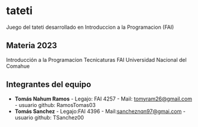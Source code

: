 # tateti

Juego del tateti desarrollado en Introduccion a la Programacion (FAI)

## Materia 2023

Introducción a la Programacion
Tecnicaturas
FAI
Universidad Nacional del Comahue

## Integrantes del equipo

- **Tomás Nahum Ramos** - Legajo: FAI 4257 - Mail: tomyram26@gmail.com - usuario github: RamosTomas03
- **Tomás Sanchez** - Legajo:FAI 4396 - Mail:sancheznqn97@gmai.com - usuario github: TSanchez00
